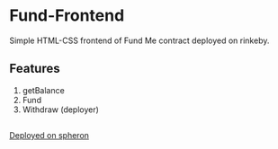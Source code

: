 # Fund-Frontend

Simple HTML-CSS frontend of Fund Me contract deployed on rinkeby.

## Features
1. getBalance
2. Fund
3. Withdraw (deployer)
##

[Deployed on spheron](https://fund-frontend-bw10ik.spheron.app/)
